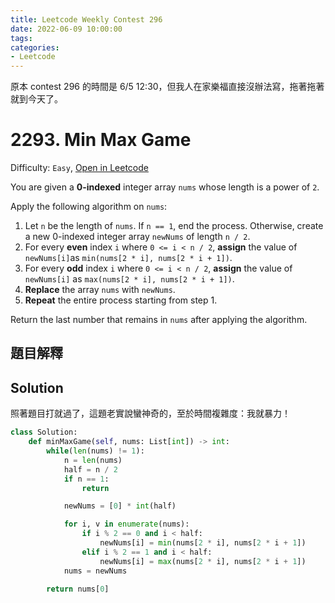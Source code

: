 ```yaml
---
title: Leetcode Weekly Contest 296
date: 2022-06-09 10:00:00
tags:
categories:
- Leetcode
---
```


原本 contest 296 的時間是 6/5 12:30，但我人在家樂福直接沒辦法寫，拖著拖著就到今天了。

<!-- more -->

# 2293. Min Max Game

Difficulty: `Easy`, [Open in Leetcode](https://leetcode.com/contest/weekly-contest-296/problems/min-max-game/)

You are given a **0-indexed** integer array `nums` whose length is a power of `2`.

Apply the following algorithm on `nums`:

1. Let `n` be the length of `nums`. If `n == 1`, end the process. Otherwise, create a new 0-indexed integer array `newNums` of length `n / 2`.
2. For every **even** index `i` where `0 <= i < n / 2`, **assign** the value of `newNums[i]`as `min(nums[2 * i], nums[2 * i + 1])`.
3. For every **odd** index `i` where `0 <= i < n / 2`, **assign** the value of `newNums[i]` as `max(nums[2 * i], nums[2 * i + 1])`.
4. **Replace** the array `nums` with `newNums`.
5. **Repeat** the entire process starting from step 1.

Return the last number that remains in `nums` after applying the algorithm.

## 題目解釋



## Solution

照著題目打就過了，這題老實說蠻神奇的，至於時間複雜度：我就暴力！

```python
class Solution:
    def minMaxGame(self, nums: List[int]) -> int:
        while(len(nums) != 1):
            n = len(nums)
            half = n / 2
            if n == 1:
                return

            newNums = [0] * int(half)

            for i, v in enumerate(nums):
                if i % 2 == 0 and i < half:
                    newNums[i] = min(nums[2 * i], nums[2 * i + 1])
                elif i % 2 == 1 and i < half:
                    newNums[i] = max(nums[2 * i], nums[2 * i + 1])
            nums = newNums
                
        return nums[0]
```